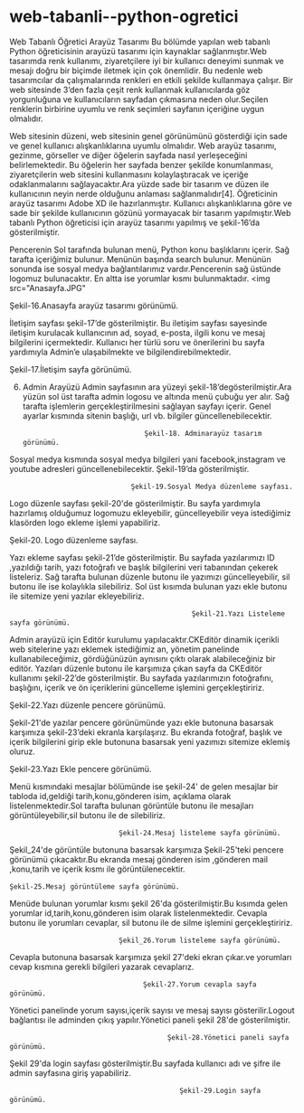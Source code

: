 # web-tabanli--python-ogretici
Web Tabanlı Öğretici Arayüz Tasarımı
Bu bölümde yapılan web tabanlı Python öğreticisinin arayüzü tasarımı için kaynaklar sağlanmıştır.Web tasarımda renk kullanımı, ziyaretçilere iyi bir kullanıcı deneyimi sunmak ve mesajı doğru bir biçimde iletmek için çok önemlidir. Bu nedenle web tasarımcılar da çalışmalarında renkleri en etkili şekilde kullanmaya çalışır. Bir web sitesinde 3’den fazla çeşit renk kullanmak kullanıcılarda göz yorgunluğuna ve kullanıcıların sayfadan çıkmasına neden olur.Seçilen renklerin birbirine uyumlu ve renk seçimleri sayfanın içeriğine uygun olmalıdır.

Web sitesinin düzeni, web sitesinin genel görünümünü gösterdiği için sade ve genel kullanıcı alışkanlıklarına uyumlu olmalıdır. Web arayüz tasarımı, gezinme, görseller ve diğer öğelerin sayfada nasıl yerleşeceğini belirlemektedir. Bu öğelerin her sayfada benzer şekilde konumlanması, ziyaretçilerin web sitesini kullanmasını kolaylaştıracak ve içeriğe odaklanmalarını sağlayacaktır.Ara yüzde sade bir tasarım ve düzen ile kullanıcının neyin nerde olduğunu anlaması sağlanmalıdır[4].
Öğreticinin arayüz tasarımı Adobe XD ile hazırlanmıştır. Kullanıcı alışkanlıklarına göre ve sade bir şekilde kullanıcının gözünü yormayacak bir tasarım yapılmıştır.Web tabanlı Python öğreticisi için arayüz tasarımı yapılmış ve şekil-16’da gösterilmiştir.

Pencerenin Sol tarafında bulunan menü, Python konu başlıklarını içerir. Sağ tarafta içeriğimiz bulunur. Menünün başında search bulunur. Menünün sonunda ise sosyal medya bağlantılarımız vardır.Pencerenin sağ üstünde logomuz bulunacaktır. En altta ise yorumlar kısmı bulunmaktadır.
<img src="Anasayfa.JPG"

Şekil-16.Anasayfa arayüz tasarımı görünümü.

İletişim sayfası şekil-17’de gösterilmiştir. Bu iletişim sayfası sayesinde iletişim kurulacak kullanıcının ad, soyad, e-posta, ilgili konu ve mesaj bilgilerini içermektedir. Kullanıcı her türlü soru ve önerilerini bu sayfa yardımıyla Admin’e ulaşabilmekte ve bilgilendirebilmektedir.

 

Şekil-17.İletişim sayfa görünümü.

6. Admin Arayüzü
Admin sayfasının ara yüzeyi şekil-18’degösterilmiştir.Ara yüzün sol üst tarafta admin logosu ve altında menü çubuğu yer alır. Sağ tarafta işlemlerin gerçekleştirilmesini sağlayan sayfayı içerir. Genel ayarlar kısmında sitenin başlığı, url vb. bilgiler güncellenebilecektir. 

 
                                     Şekil-18. Adminarayüz tasarım görünümü.
Sosyal medya kısmında sosyal medya bilgileri yani facebook,instagram ve youtube adresleri  güncellenebilecektir. Şekil-19’da gösterilmiştir.

 
                                  Şekil-19.Sosyal Medya düzenleme sayfası.

Logo düzenle sayfası şekil-20'de gösterilmiştir. Bu sayfa yardımıyla hazırlamış olduğumuz logomuzu ekleyebilir, güncelleyebilir veya istediğimiz klasörden logo ekleme işlemi yapabiliriz.

 
Şekil-20. Logo düzenleme sayfası.

Yazı ekleme sayfası şekil-21’de gösterilmiştir. Bu sayfada yazılarımızı ID ,yazıldığı tarih, yazı fotoğrafı ve başlık bilgilerini veri tabanından çekerek listeleriz. Sağ tarafta bulunan düzenle butonu ile yazımızı güncelleyebilir, sil butonu ile ise kolaylıkla silebiliriz. Sol üst kısımda bulunan yazı ekle butonu ile sitemize yeni yazılar ekleyebiliriz.

 
                                                 Şekil-21.Yazı Listeleme sayfa görünümü.

Admin arayüzü için Editör kurulumu yapılacaktır.CKEditör dinamik içerikli web sitelerine yazı eklemek istediğimiz an, yönetim panelinde kullanabileceğimiz, gördüğünüzün aynısını çıktı olarak alabileceğiniz bir editör. Yazıları düzenle butonu ile karşımıza çıkan sayfa da CKEditör kullanımı şekil-22’de gösterilmiştir. Bu sayfada yazılarımızın fotoğrafını, başlığını, içerik ve ön içeriklerini güncelleme işlemini gerçekleştiririz.

 

Şekil-22.Yazı düzenle pencere görünümü.


Şekil-21'de yazılar pencere görünümünde yazı ekle butonuna basarsak karşımıza şekil-23’deki ekranla karşılaşırız. Bu ekranda fotoğraf, başlık ve içerik bilgilerini girip ekle butonuna basarsak yeni yazımızı sitemize eklemiş oluruz.



 

Şekil-23.Yazı Ekle pencere görünümü.


Menü kısmındaki mesajlar bölümünde ise şekil-24' de gelen mesajlar bir tabloda id,geldiği tarih,konu,gönderen isim, açıklama olarak listelenmektedir.Sol tarafta bulunan görüntüle butonu ile mesajları görüntüleyebilir,sil butonu ile de silebiliriz.

 

                               Şekil-24.Mesaj listeleme sayfa görünümü.


Şekil_24'de görüntüle butonuna basarsak karşımıza Şekil-25'teki pencere görünümü çıkacaktır.Bu ekranda mesaj gönderen isim ,gönderen mail ,konu,tarih ve içerik kısmı ile görüntülenecektir.


 

	Şekil-25.Mesaj görüntüleme sayfa görünümü.

Menüde bulunan yorumlar kısmı şekil 26'da gösterilmiştir.Bu kısımda gelen yorumlar id,tarih,konu,gönderen isim olarak listelenmektedir. Cevapla butonu ile yorumları cevaplar, sil butonu ile de silme işlemini gerçekleştiririz.

 
                               Şekil_26.Yorum listeleme sayfa görünümü.

Cevapla butonuna basarsak karşımıza şekil 27'deki ekran çıkar.ve yorumları cevap kısmına gerekli bilgileri yazarak cevaplarız.

 
                                     Şekil-27.Yorum cevapla sayfa görünümü.

Yönetici panelinde yorum sayısı,içerik sayısı ve mesaj sayısı gösterilir.Logout bağlantısı ile adminden çıkış yapılır.Yönetici paneli şekil 28'de gösterilmiştir.

 

                                           Şekil-28.Yönetici paneli sayfa görünümü.


Şekil 29'da login sayfası gösterilmiştir.Bu sayfada kullanıcı adı ve şifre ile admin sayfasına giriş yapabiliriz.


 
                                              Şekil-29.Login sayfa görünümü.



